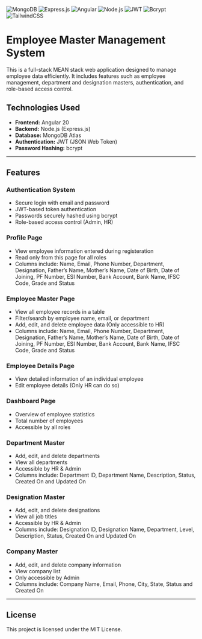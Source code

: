 <p align="left">
  <img src="https://img.shields.io/badge/MongoDB-47A248?style=for-the-badge&logo=mongodb&logoColor=white" alt="MongoDB" />
  <img src="https://img.shields.io/badge/Express-000000?style=for-the-badge&logo=express&logoColor=white" alt="Express.js" />
  <img src="https://img.shields.io/badge/Angular-DD0031?style=for-the-badge&logo=angular&logoColor=white" alt="Angular" />
  <img src="https://img.shields.io/badge/Node.js-339933?style=for-the-badge&logo=nodedotjs&logoColor=white" alt="Node.js" />
  <img src="https://img.shields.io/badge/JWT-000000?style=for-the-badge&logo=jsonwebtokens&logoColor=white" alt="JWT" />
  <img src="https://img.shields.io/badge/Bcrypt-ef9b1d?style=for-the-badge&logo=hackthebox&logoColor=white" alt="Bcrypt" />
  <img src="https://img.shields.io/badge/TailwindCSS-06B6D4?style=for-the-badge&logo=tailwindcss&logoColor=white" alt="TailwindCSS" />
</p>

# Employee Master Management System

This is a full-stack MEAN stack web application designed to manage employee data efficiently. It includes features such as employee management, department and designation masters, authentication, and role-based access control.

## Technologies Used

- **Frontend:** Angular 20
- **Backend:** Node.js (Express.js)
- **Database:** MongoDB Atlas
- **Authentication:** JWT (JSON Web Token)
- **Password Hashing:** bcrypt

---

## Features

### Authentication System

- Secure login with email and password
- JWT-based token authentication
- Passwords securely hashed using bcrypt
- Role-based access control (Admin, HR)

### Profile Page

- View employee information entered during registeration
- Read only from this page for all roles
- Columns include:
  Name, Email, Phone Number, Department, Designation, Father’s Name, Mother’s Name, Date of Birth, Date of Joining, PF Number, ESI Number, Bank Account, Bank Name, IFSC Code, Grade and Status

### Employee Master Page

- View all employee records in a table
- Filter/search by employee name, email, or department
- Add, edit, and delete employee data (Only accessible to HR)
- Columns include:
  Name, Email, Phone Number, Department, Designation, Father’s Name, Mother’s Name, Date of Birth, Date of Joining, PF Number, ESI Number, Bank Account, Bank Name, IFSC Code, Grade and Status

### Employee Details Page

- View detailed information of an individual employee
- Edit employee details (Only HR can do so)

### Dashboard Page

- Overview of employee statistics
- Total number of employees
- Accessible by all roles

### Department Master

- Add, edit, and delete departments
- View all departments
- Accessible by HR & Admin
- Columns include:
  Department ID, Department Name, Description, Status, Created On and Updated On

### Designation Master

- Add, edit, and delete designations
- View all job titles
- Accessible by HR & Admin
- Columns include:
  Designation ID, Designation Name, Department, Level, Description, Status, Created On and Updated On

### Company Master

- Add, edit, and delete company information
- View company list
- Only accessible by Admin
- Columns include:
  Company Name, Email, Phone, City, State, Status and Created On

---

## License

This project is licensed under the MIT License.
